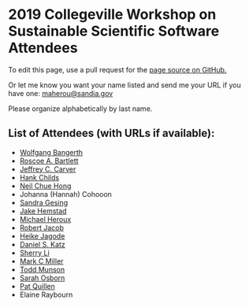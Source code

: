 # 2019 Collegeville Workshop on Sustainable Scientific Software Attendees

To edit this page, use a pull request for the [page source on GitHub.](https://github.com/Collegeville/CW3S19/edit/master/Attendees.md)

Or let me know you want your name listed and send me your URL if you have one: <maherou@sandia.gov>

Please organize alphabetically by last name.

## List of Attendees (with URLs if available):

- [Wolfgang Bangerth](https://www.math.colostate.edu/~bangerth/)
- [Roscoe A. Bartlett](https://bartlettroscoe.github.io/)
- [Jeffrey C. Carver](http://carver.cs.ua.edu)
- [Hank Childs](http://cdux.cs.uoregon.edu/childs.html)
- [Neil Chue Hong](https://www.software.ac.uk/about/staff/person/neil-chue-hong)
- Johanna (Hannah) Cohooon
- [Sandra Gesing](http://sandra-gesing.com/)
- [Jake Hemstad](https://www.linkedin.com/in/jacobhemstad/)
- [Michael Heroux](https://maherou.github.io)
- [Robert Jacob](https://www.mcs.anl.gov/~jacob/)
- [Heike Jagode](http://icl.utk.edu/~jagode)
- [Daniel S. Katz](https://danielskatz.org)
- [Sherry Li](https://crd.lbl.gov/departments/applied-mathematics/scalable-solvers/members/staff-members/xiaoye-li/)
- [Mark C Miller](https://github.com/markcmiller86)
- [Todd Munson](http://www.mcs.anl.gov/~tmunson)
- [Sarah Osborn](https://people.llnl.gov/osborn9)
- [Pat Quillen](https://www.linkedin.com/in/patquillen/)
- Elaine Raybourn

